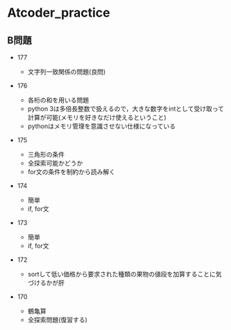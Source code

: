 # Atcoder_practice

## B問題
- 177
    - 文字列一致関係の問題(良問)

- 176
    - 各桁の和を用いる問題
    - python 3は多倍長整数で扱えるので，大きな数字をintとして受け取って計算が可能(メモリを好きなだけ使えるということ)
    - pythonはメモリ管理を意識させない仕様になっている

- 175
    - 三角形の条件
    - 全探索可能かどうか
    - for文の条件を制約から読み解く

- 174
    - 簡単
    - if, for文

- 173
    - 簡単
    - if, for文

- 172
    - sortして低い価格から要求された種類の果物の値段を加算することに気づけるかが肝

- 170
    - 鶴亀算
    - 全探索問題(復習する)
